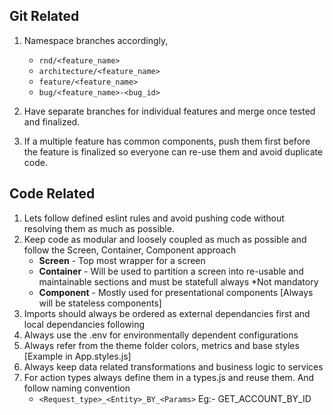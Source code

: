 ## Git Related

1. Namespace branches accordingly,
	- `rnd/<feature_name>`
	- `architecture/<feature_name>`
	- `feature/<feature_name>`
	- `bug/<feature_name>-<bug_id>`

2. Have separate branches for individual features and merge once tested and finalized.
3. If a multiple feature has common components, push them first before the feature is finalized so everyone can re-use them and avoid duplicate code.

## Code Related

1. Lets follow defined eslint rules and avoid pushing code without resolving them as much as possible.
2. Keep code as modular and loosely coupled as much as possible and follow the Screen, Container, Component approach
 	- **Screen** - Top most wrapper for a screen
	- **Container** - Will be used to partition a screen into re-usable and maintainable sections and must be statefull always *Not mandatory
	- **Component** - Mostly used for presentational components [Always will be stateless components]
3. Imports should always be ordered as external dependancies first and local dependancies following
4. Always use the .env for environmentally dependent configurations
5. Always refer from the theme folder colors, metrics and base styles [Example in App.styles.js]
6. Always keep data related transformations and business logic to services
7. For action types always define them in a types.js and reuse them. And follow naming convention
	- `<Request_type>_<Entity>_BY_<Params>`
	Eg:- GET_ACCOUNT_BY_ID
